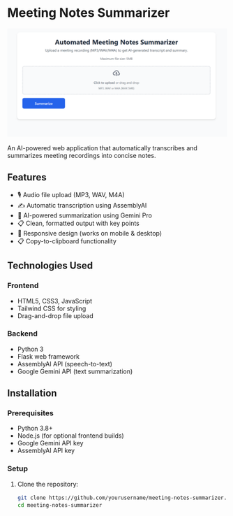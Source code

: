 # Meeting Notes Summarizer

![Project Screenshot](static/Screenshot.png) <!-- Add a screenshot if available -->

An AI-powered web application that automatically transcribes and summarizes meeting recordings into concise notes.

## Features

- 🎙️ Audio file upload (MP3, WAV, M4A)
- ✍️ Automatic transcription using AssemblyAI
- 📝 AI-powered summarization using Gemini Pro
- 📋 Clean, formatted output with key points
- 📱 Responsive design (works on mobile & desktop)
- 📋 Copy-to-clipboard functionality

## Technologies Used

### Frontend
- HTML5, CSS3, JavaScript
- Tailwind CSS for styling
- Drag-and-drop file upload

### Backend
- Python 3
- Flask web framework
- AssemblyAI API (speech-to-text)
- Google Gemini API (text summarization)

## Installation

### Prerequisites
- Python 3.8+
- Node.js (for optional frontend builds)
- Google Gemini API key
- AssemblyAI API key

### Setup

1. Clone the repository:
   ```bash
   git clone https://github.com/yourusername/meeting-notes-summarizer.git
   cd meeting-notes-summarizer
